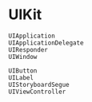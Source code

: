 # UIKit

```
UIApplication
UIApplicationDelegate
UIResponder
UIWindow
```

```
UIButton
UILabel
UIStoryboardSegue
UIViewController
```
